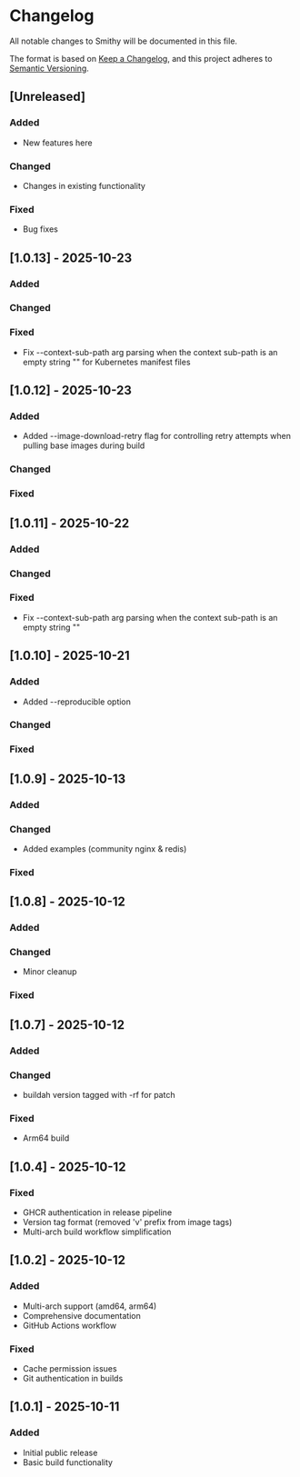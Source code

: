 # Changelog

All notable changes to Smithy will be documented in this file.

The format is based on [Keep a Changelog](https://keepachangelog.com/en/1.0.0/),
and this project adheres to [Semantic Versioning](https://semver.org/spec/v2.0.0.html).

## [Unreleased]

### Added
- New features here

### Changed
- Changes in existing functionality

### Fixed
- Bug fixes

## [1.0.13] - 2025-10-23

### Added

### Changed

### Fixed
- Fix --context-sub-path arg parsing when the context sub-path is an empty string "" for Kubernetes manifest files

## [1.0.12] - 2025-10-23

### Added
- Added --image-download-retry flag for controlling retry attempts when pulling base images during build

### Changed

### Fixed

## [1.0.11] - 2025-10-22

### Added

### Changed

### Fixed
- Fix --context-sub-path arg parsing when the context sub-path is an empty string ""

## [1.0.10] - 2025-10-21

### Added
- Added --reproducible option

### Changed

### Fixed

## [1.0.9] - 2025-10-13

### Added

### Changed
- Added examples (community nginx & redis)

### Fixed

## [1.0.8] - 2025-10-12

### Added

### Changed
- Minor cleanup

### Fixed

## [1.0.7] - 2025-10-12

### Added

### Changed
- buildah version tagged with -rf for patch

### Fixed
- Arm64 build

## [1.0.4] - 2025-10-12

### Fixed
- GHCR authentication in release pipeline
- Version tag format (removed 'v' prefix from image tags)
- Multi-arch build workflow simplification

## [1.0.2] - 2025-10-12

### Added
- Multi-arch support (amd64, arm64)
- Comprehensive documentation
- GitHub Actions workflow

### Fixed
- Cache permission issues
- Git authentication in builds

## [1.0.1] - 2025-10-11

### Added
- Initial public release
- Basic build functionality

